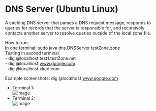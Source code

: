 # DNS Server (Ubuntu Linux)

A caching DNS server that parses a DNS request message, responds to queries for records that the server is responsible for, and recursively contacts another server to resolve queries outside of the local zone file.  

How to run:  
  In one terminal: sudo java dns.DNSServer testZone.zone  
  Testing in second terminal:  
    - dig @localhost test1.testZone.net  
    - dig @localhost www.google.com  
    - dig @localhost xkcd.com  

Example screenshots: dig @localhost www.google.com  
  * Terminal 1:  
![image](https://user-images.githubusercontent.com/65783403/212161447-9d9a3b0f-b3cd-4b00-9636-1a1e1c478896.png)  
  * Terminal 2:  
![image](https://user-images.githubusercontent.com/65783403/212161679-2fc6ba3e-9638-4aa2-9152-7d44450492bc.png)
